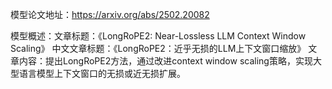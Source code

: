 模型论文地址：https://arxiv.org/abs/2502.20082

模型概述：文章标题：《LongRoPE2: Near-Lossless LLM Context Window Scaling》
中文文章标题：《LongRoPE2：近乎无损的LLM上下文窗口缩放》
文章内容：提出LongRoPE2方法，通过改进context window scaling策略，实现大型语言模型上下文窗口的无损或近无损扩展。
